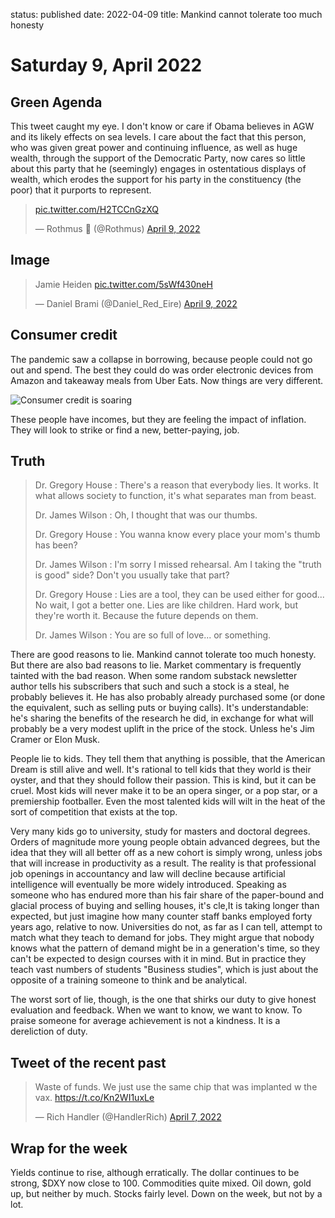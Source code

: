 status: published
date: 2022-04-09
title: Mankind cannot tolerate too much honesty

# Saturday  9, April 2022

## Green Agenda

This tweet caught my eye.
I don't know or care if Obama believes in AGW and its likely effects on sea levels.
I care about the fact that this person, who was given great power and continuing influence, as well as huge wealth, through the support of the Democratic Party, 
now cares so little about this party that he (seemingly) engages in ostentatious displays of wealth, which erodes the support for his party in the constituency (the poor) that it purports to represent.

<blockquote class="twitter-tweet"><p lang="und" dir="ltr"><a href="https://t.co/H2TCCnGzXQ">pic.twitter.com/H2TCCnGzXQ</a></p>&mdash; Rothmus 🏴 (@Rothmus) <a href="https://twitter.com/Rothmus/status/1512806978577391627?ref_src=twsrc%5Etfw">April 9, 2022</a></blockquote> <script async src="https://platform.twitter.com/widgets.js" charset="utf-8"></script> 

## Image

<blockquote class="twitter-tweet"><p lang="nl" dir="ltr">Jamie Heiden <a href="https://t.co/5sWf430neH">pic.twitter.com/5sWf430neH</a></p>&mdash; Daniel Brami (@Daniel_Red_Eire) <a href="https://twitter.com/Daniel_Red_Eire/status/1512797275503878144?ref_src=twsrc%5Etfw">April 9, 2022</a></blockquote> <script async src="https://platform.twitter.com/widgets.js" charset="utf-8"></script> 

## Consumer credit

The pandemic saw a collapse in borrowing, because people could not go out and spend. The best they could do was order electronic devices from Amazon and takeaway meals from Uber Eats. Now things are very different.

![Consumer credit is soaring](https://thedailyshot.com/wp-content/uploads/US-CC-Balances2204080437.png)

These people have incomes, but they are feeling the impact of inflation.
They will look to strike or find a new, better-paying, job.

## Truth

> Dr. Gregory House : There's a reason that everybody lies. It works. It what allows society to function, it's what separates man from beast.
> 
> Dr. James Wilson : Oh, I thought that was our thumbs.
> 
> Dr. Gregory House : You wanna know every place your mom's thumb has been?
> 
> Dr. James Wilson : I'm sorry I missed rehearsal. Am I taking the "truth is good" side? Don't you usually take that part?
> 
> Dr. Gregory House : Lies are a tool, they can be used either for good... No wait, I got a better one. Lies are like children. Hard work, but they're worth it. Because the future depends on them.
> 
> Dr. James Wilson : You are so full of love... or something.
> 

There are good reasons to lie. Mankind cannot tolerate too much honesty. But there are also bad reasons to lie. Market commentary is frequently tainted with the bad reason. 
When some random substack newsletter author tells his subscribers that such and such a stock is a steal, he probably believes it.
He has also probably already purchased some (or done the equivalent, such as selling puts or buying calls). 
It's understandable: he's sharing the benefits of the research he did, in exchange for what will probably be a very modest uplift in the price of the stock.
Unless he's Jim Cramer or Elon Musk.

People lie to kids. They tell them that anything is possible, that the American Dream is still alive and well. 
It's rational to tell kids that they world is their oyster, and that they should follow their passion. 
This is kind, but it can be cruel. Most kids will never make it to be an opera singer, or a pop star, or a premiership footballer.
Even the most talented kids will wilt in the heat of the sort of competition that exists at the top.

Very many kids go to university, study for masters and doctoral degrees. Orders of magnitude more young people obtain advanced degrees, but the idea
that they will all better off as a new cohort is simply wrong, unless jobs that will increase in productivity as a result. 
The reality is that professional job openings in accountancy and law will  decline because  artificial intelligence will eventually be more widely introduced. Speaking as someone who has endured more than his fair share of the paper-bound and glacial process of buying and selling houses, it's cle,It is taking longer than expected, but just imagine how many counter staff banks employed forty years ago, relative to now.
Universities do not, as far as I can tell, attempt to match what they teach to demand for jobs. They might argue that nobody knows what the pattern of demand might be in a generation's time, so they can't be expected to design courses with it in mind.
But in practice they teach vast numbers of students "Business studies", which is just about the opposite of a training someone to think and be analytical. 

The worst sort of lie, though, is the one that shirks our duty to give honest evaluation and feedback.
When we want to know, we want to know. 
To praise someone for average achievement is not a kindness. It is a dereliction of duty.

## Tweet of the recent past

<blockquote class="twitter-tweet"><p lang="en" dir="ltr">Waste of funds. We just use the same chip that was implanted w the vax. <a href="https://t.co/Kn2WI1uxLe">https://t.co/Kn2WI1uxLe</a></p>&mdash; Rich Handler (@HandlerRich) <a href="https://twitter.com/HandlerRich/status/1512202943675645952?ref_src=twsrc%5Etfw">April 7, 2022</a></blockquote> <script async src="https://platform.twitter.com/widgets.js" charset="utf-8"></script>

## Wrap for the week

Yields continue to rise, although erratically.
The dollar continues to be strong, $DXY now close to 100.
Commodities quite mixed. Oil down, gold up, but neither by much.
Stocks fairly level. Down on the week, but not by a lot.



